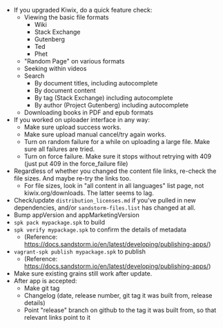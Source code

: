* If you upgraded Kiwix, do a quick feature check:
  * Viewing the basic file formats
    * Wiki
    * Stack Exchange
    * Gutenberg
    * Ted
    * Phet
  * "Random Page" on various formats
  * Seeking within videos
  * Search
    * By document titles, including autocomplete
    * By document content
    * By tag (Stack Exchange) including autocomplete
    * By author (Project Gutenberg) including autocomplete
  * Downloading books in PDF and epub formats
* If you worked on uploader interface in any way:
  * Make sure upload success works.
  * Make sure upload manual cancel/try again works.
  * Turn on random failure for a while on uploading a large file. Make sure all failures are tried.
  * Turn on force failure. Make sure it stops without retrying with 409 (just put 409 in the force_failure file)
* Regardless of whether you changed the content file links, re-check the file sizes. And maybe re-try the links too.
  * For file sizes, look in "all content in all languages" list page, not kiwix.org/downloads. The latter seems to lag.
* Check/update `distribution_licenses.md` if you've pulled in new dependencies, and/or `sandstorm-files.list` has changed at all.
* Bump appVersion and appMarketingVersion
* `spk pack mypackage.spk` to build
* `spk verify mypackage.spk` to confirm the details of metadata
  * (Reference: https://docs.sandstorm.io/en/latest/developing/publishing-apps/)
* `vagrant-spk publish mypackage.spk` to publish
  * (Reference: https://docs.sandstorm.io/en/latest/developing/publishing-apps/)
* Make sure existing grains still work after update.
* After app is accepted:
  * Make git tag
  * Changelog (date, release number, git tag it was built from, release details)
  * Point "release" branch on github to the tag it was built from, so that relevant links point to it
